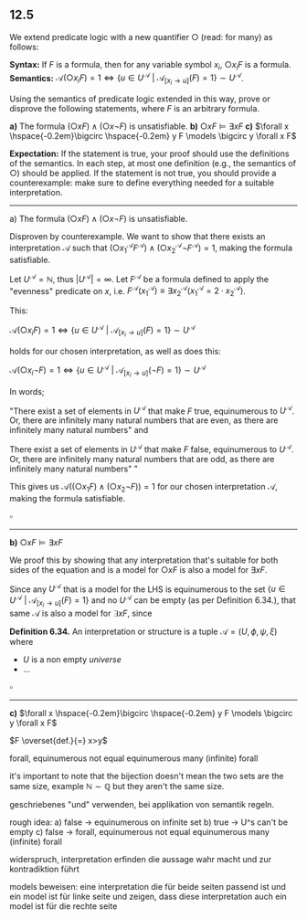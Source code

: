 

## 12.5
We extend predicate logic with a new quantifier $\bigcirc$ (read: for many) as follows:

**Syntax:** If $F$ is a formula, then for any variable symbol $x_i$, $\bigcirc x_i F$ is a formula.
**Semantics:** $\mathcal A(\bigcirc x_i F) =1 \iff \{u \in U^{\mathcal A}\ | \ \mathcal A_{[x_i\rightarrow u]} (F)=1\}\sim U^{\mathcal A}$.

Using the semantics of predicate logic extended in this way, prove or disprove the following statements, where $F$ is an arbitrary formula.

**a)** The formula $(\bigcirc x F)\wedge (\bigcirc x \lnot F)$ is unsatisfiable.
**b)** $\bigcirc x F \models \exists x F$
**c)** $\forall x \hspace{-0.2em}\bigcirc \hspace{-0.2em} y F \models \bigcirc y \forall x F$

**Expectation:** If the statement is true, your proof should use the definitions of the semantics. In each step, at most one definition (e.g., the semantics of $\bigcirc$) should be applied. If the statement is not true, you should provide a counterexample: make sure to define everything needed for a suitable interpretation.



___

a) The formula $(\bigcirc x F)\wedge (\bigcirc x \lnot F)$ is unsatisfiable.

Disproven by counterexample. We want to show that there exists an interpretation $\mathcal A$ such that $(\bigcirc x_1^{\mathcal A} F^{\mathcal A}) \land (\bigcirc x_2^{\mathcal A} \lnot F^{\mathcal A})=1$, making the formula satisfiable.

Let $U^{\mathcal A} = \mathbb N$, thus $|U^{\mathcal A}| = \infty$. Let $F^{\mathcal A}$ be a formula defined to apply the "evenness" predicate on $x$, i.e. $F^{\mathcal A}(x_1^{\mathcal A}) \equiv \exists x_2^{\mathcal A} (x_1^{\mathcal A} = 2 \cdot  x_2^{\mathcal A})$. 

This:

$\mathcal A(\bigcirc x_i F) =1 \iff \{u \in U^{\mathcal A}\ | \ \mathcal A_{[x_i\rightarrow u]} (F)=1\}\sim U^{\mathcal A}$

holds for our chosen interpretation, as well as does this:

$\mathcal A(\bigcirc x_i \lnot F) =1 \iff \{u \in U^{\mathcal A}\ | \ \mathcal A_{[x_i\rightarrow u]} (\lnot F)=1\}\sim U^{\mathcal A}$

In words;

"There exist a set of elements in $U^{\mathcal A}$ that make $F$ true, equinumerous to  $U^{\mathcal A}$. Or, there are infinitely many natural numbers that are even, as there are infinitely many natural numbers" and

There exist a set of elements in $U^{\mathcal A}$ that make $F$ false, equinumerous to  $U^{\mathcal A}$. Or, there are infinitely many natural numbers that are odd, as there are infinitely many natural numbers" "

This gives us $\mathcal A((\bigcirc x_1 F)\wedge (\bigcirc x_2 \lnot F))=1$ for our chosen interpretation $\mathcal A$, making the formula satisfiable.

$\square$
___

**b)** $\bigcirc x F \models \exists x F$

We proof this by showing that any interpretation that's suitable for both sides of the equation and is a model for $\bigcirc x F$ is also a model for $\exists x F$.

Since any $U^\mathcal A$ that is a model for the LHS is equinumerous to the set $\{u \in U^{\mathcal A}\ | \ \mathcal A_{[x_i\rightarrow u]} (F)=1\}$ and no $U^\mathcal A$ can be empty (as per Definition 6.34.), that same $\mathcal A$ is also a model for $\exists x F$, since 

**Definition 6.34.**
An interpretation or structure is a tuple $\mathcal A = (U, \phi, \psi, \xi)$ where
- $U$ is a non empty *universe*
- ...

$\square$
___


**c)** $\forall x \hspace{-0.2em}\bigcirc \hspace{-0.2em} y F \models \bigcirc y \forall x F$



$F \overset{def.}{=} x>y$ 








forall, equinumerous not equal equinumerous many (infinite) forall





it's important to note that the bijection doesn't mean the two sets are the same size, example $\mathbb N \sim \mathbb Q$ but they aren't the same size.

geschriebenes "und" verwenden, bei applikation von semantik regeln.


rough idea:
a) false -> equinumerous on infinite set
b) true -> U^s can't be empty
c) false -> forall, equinumerous not equal equinumerous many (infinite) forall

widerspruch, interpretation erfinden die aussage wahr macht und zur kontradiktion führt

models beweisen: eine interpretation die für beide seiten passend ist und ein model ist für linke seite und zeigen, dass diese interpretation auch ein model ist für die rechte seite
